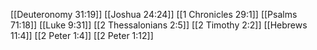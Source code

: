 [[Deuteronomy 31:19]]
[[Joshua 24:24]]
[[1 Chronicles 29:1]]
[[Psalms 71:18]]
[[Luke 9:31]]
[[2 Thessalonians 2:5]]
[[2 Timothy 2:2]]
[[Hebrews 11:4]]
[[2 Peter 1:4]]
[[2 Peter 1:12]]
